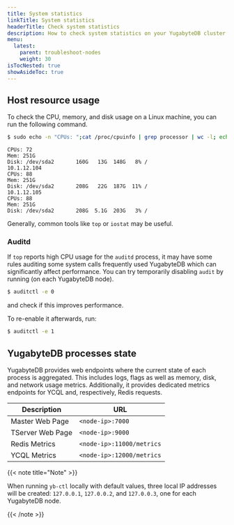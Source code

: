 ```yaml
---
title: System statistics
linkTitle: System statistics
headerTitle: Check system statistics
description: How to check system statistics on your YugabyteDB cluster
menu:
  latest:
    parent: troubleshoot-nodes
    weight: 30
isTocNested: true
showAsideToc: true
---
```


## Host resource usage

To check the CPU, memory, and disk usage on a Linux machine, you can run the following command.

```sh
$ sudo echo -n "CPUs: ";cat /proc/cpuinfo | grep processor | wc -l; echo -n "Mem: ";free -h | grep Mem | tr -s " " | cut -d" " -f 2; echo -n "Disk: "; df -h / | grep -v Filesystem;
```

```output
CPUs: 72
Mem: 251G
Disk: /dev/sda2       160G   13G  148G   8% /
10.1.12.104
CPUs: 88
Mem: 251G
Disk: /dev/sda2       208G   22G  187G  11% /
10.1.12.105
CPUs: 88
Mem: 251G
Disk: /dev/sda2       208G  5.1G  203G   3% /
```

Generally, common tools like `top` or `iostat` may be useful.

### Auditd

If `top` reports high CPU usage for the `auditd` process, it may have some rules auditing some system calls frequently used YugabyteDB which can significantly affect performance. You can try temporarily disabling `audit` by running (on each YugabyteDB node).

```sh
$ auditctl -e 0
```

and check if this improves performance.

To re-enable it afterwards, run:

```sh
$ auditctl -e 1
```

## YugabyteDB processes state

YugabyteDB provides web endpoints where the current state of each process is aggregated. This includes logs, flags as well as memory, disk, and network usage metrics. Additionally, it provides dedicated metrics endpoints for YCQL and, respectively, Redis requests.

| Description | URL |
|-------------|-----|
| Master Web Page | `<node-ip>:7000` |
| TServer Web Page | `<node-ip>:9000` |
| Redis Metrics | `<node-ip>:11000/metrics` |
| YCQL Metrics | `<node-ip>:12000/metrics` |

{{< note title="Note" >}}

When running `yb-ctl` locally with default values, three local IP addresses will be created: `127.0.0.1`, `127.0.0.2`, and `127.0.0.3`, one for each YugabyteDB node.

{{< /note >}}
